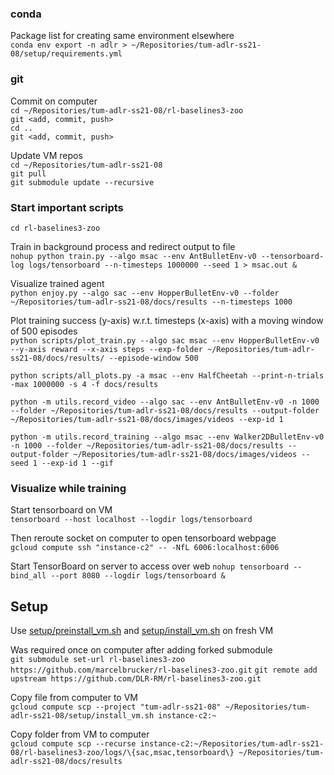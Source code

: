 ### conda

Package list for creating same environment elsewhere\
`conda env export -n adlr > ~/Repositories/tum-adlr-ss21-08/setup/requirements.yml`

### git

Commit on computer\
`cd ~/Repositories/tum-adlr-ss21-08/rl-baselines3-zoo`\
`git <add, commit, push>`\
`cd ..`\
`git <add, commit, push>`

Update VM repos\
`cd ~/Repositories/tum-adlr-ss21-08`\
`git pull`\
`git submodule update --recursive`

### Start important scripts

`cd rl-baselines3-zoo`

Train in background process and redirect output to file\
`nohup python train.py --algo msac --env AntBulletEnv-v0 --tensorboard-log logs/tensorboard --n-timesteps 1000000 --seed 1 > msac.out &`

Visualize trained agent\
`python enjoy.py --algo sac --env HopperBulletEnv-v0 --folder ~/Repositories/tum-adlr-ss21-08/docs/results --n-timesteps 1000`

Plot training success (y-axis) w.r.t. timesteps (x-axis) with a moving window of 500 episodes\
`python scripts/plot_train.py --algo sac msac --env HopperBulletEnv-v0 --y-axis reward --x-axis steps --exp-folder ~/Repositories/tum-adlr-ss21-08/docs/results/ --episode-window 500`

`python scripts/all_plots.py -a msac --env HalfCheetah --print-n-trials -max 1000000 -s 4 -f docs/results`


`python -m utils.record_video --algo sac --env AntBulletEnv-v0 -n 1000 --folder ~/Repositories/tum-adlr-ss21-08/docs/results --output-folder ~/Repositories/tum-adlr-ss21-08/docs/images/videos --exp-id 1`

`python -m utils.record_training --algo msac --env Walker2DBulletEnv-v0 -n 1000 --folder ~/Repositories/tum-adlr-ss21-08/docs/results --output-folder ~/Repositories/tum-adlr-ss21-08/docs/images/videos --seed 1 --exp-id 1 --gif`
### Visualize while training

Start tensorboard on VM\
`tensorboard --host localhost --logdir logs/tensorboard`

Then reroute socket on computer to open tensorboard webpage\
`gcloud compute ssh "instance-c2" -- -NfL 6006:localhost:6006`

Start TensorBoard on server to access over web
`nohup tensorboard --bind_all --port 8080 --logdir logs/tensorboard &`
## Setup

Use [setup/preinstall_vm.sh](./setup/preinstall_vm.sh) and [setup/install_vm.sh](./setup/install_vm.sh) on fresh VM

Was required once on computer after adding forked submodule\
`git submodule set-url rl-baselines3-zoo https://github.com/marcelbrucker/rl-baselines3-zoo.git`
`git remote add upstream https://github.com/DLR-RM/rl-baselines3-zoo.git`

Copy file from computer to VM\
`gcloud compute scp --project "tum-adlr-ss21-08" ~/Repositories/tum-adlr-ss21-08/setup/install_vm.sh instance-c2:~`

Copy folder from VM to computer\
`gcloud compute scp --recurse instance-c2:~/Repositories/tum-adlr-ss21-08/rl-baselines3-zoo/logs/\{sac,msac,tensorboard\} ~/Repositories/tum-adlr-ss21-08/docs/results`